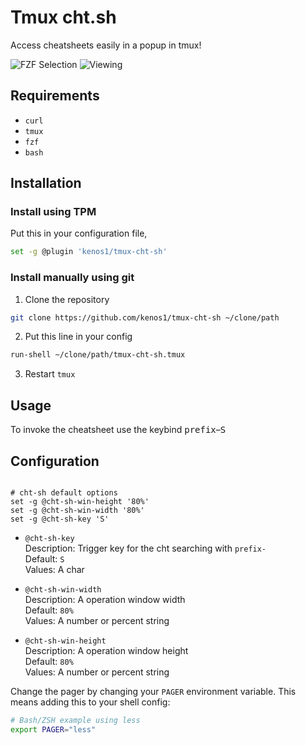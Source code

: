 # Tmux cht.sh

Access cheatsheets easily in a popup in tmux!

![FZF Selection](./assets/selection.png)
![Viewing](./assets/pager.png)

## Requirements

- `curl`
- `tmux`
- `fzf`
- `bash`

## Installation

### Install using TPM

Put this in your configuration file,

```sh
set -g @plugin 'kenos1/tmux-cht-sh'
```

### Install manually using git

1. Clone the repository

```sh
git clone https://github.com/kenos1/tmux-cht-sh ~/clone/path
```

2. Put this line in your config

```sh
run-shell ~/clone/path/tmux-cht-sh.tmux
```

3. Restart `tmux`

## Usage

To invoke the cheatsheet use the keybind <kbd>prefix</kbd>–<kbd>S</kbd>

## Configuration

```shell

# cht-sh default options
set -g @cht-sh-win-height '80%'
set -g @cht-sh-win-width '80%'
set -g @cht-sh-key 'S'
```


- `@cht-sh-key`  
Description: Trigger key for the cht searching with `prefix-`  
Default: `S`  
Values: A char 

- `@cht-sh-win-width`  
Description: A operation window width  
Default: `80%`  
Values: A number or percent string 

- `@cht-sh-win-height`  
Description: A operation window height  
Default: `80%`  
Values: A number or percent string 


Change the pager by changing your `PAGER` environment variable. This means adding this to your shell config:

```sh
# Bash/ZSH example using less
export PAGER="less"
```
